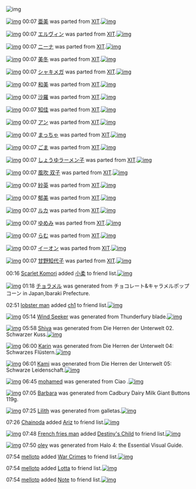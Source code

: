 ![img](http://gdrive-cdn.herokuapp.com/537b65a5bc09f0000721dda7/512px-barcode.png)

[![img](http://www.deviantsart.com/30d0p74.png)](http://www.barcodekanojo.com/kanojo/76541/%E4%BA%9C%E7%BE%8E) 00:07 [亜美](http://www.barcodekanojo.com/kanojo/76541/%E4%BA%9C%E7%BE%8E) was parted from [XIT](http://www.barcodekanojo.com/kanojo/76541/%E4%BA%9C%E7%BE%8E).[![img](http://www.deviantsart.com/815jg6.jpeg)](http://www.barcodekanojo.com/user/209348/XIT) 

[![img](http://www.deviantsart.com/sgvdqu.png)](http://www.barcodekanojo.com/kanojo/2328957/%E3%82%A8%E3%83%AB%E3%83%B4%E3%82%A3%E3%83%B3) 00:07 [エルヴィン](http://www.barcodekanojo.com/kanojo/2328957/%E3%82%A8%E3%83%AB%E3%83%B4%E3%82%A3%E3%83%B3) was parted from [XIT](http://www.barcodekanojo.com/kanojo/2328957/%E3%82%A8%E3%83%AB%E3%83%B4%E3%82%A3%E3%83%B3).[![img](http://www.deviantsart.com/815jg6.jpeg)](http://www.barcodekanojo.com/user/209348/XIT) 

[![img](http://www.deviantsart.com/2rra7d2.png)](http://www.barcodekanojo.com/kanojo/2376777/%E3%83%8B%E3%83%BC%E3%83%8A) 00:07 [ニーナ](http://www.barcodekanojo.com/kanojo/2376777/%E3%83%8B%E3%83%BC%E3%83%8A) was parted from [XIT](http://www.barcodekanojo.com/kanojo/2376777/%E3%83%8B%E3%83%BC%E3%83%8A).[![img](http://www.deviantsart.com/815jg6.jpeg)](http://www.barcodekanojo.com/user/209348/XIT) 

[![img](http://www.deviantsart.com/1k8vgug.png)](http://www.barcodekanojo.com/kanojo/2374236/%E7%BE%8E%E5%86%AC) 00:07 [美冬](http://www.barcodekanojo.com/kanojo/2374236/%E7%BE%8E%E5%86%AC) was parted from [XIT](http://www.barcodekanojo.com/kanojo/2374236/%E7%BE%8E%E5%86%AC).[![img](http://www.deviantsart.com/815jg6.jpeg)](http://www.barcodekanojo.com/user/209348/XIT) 

[![img](http://www.deviantsart.com/h3o9hs.png)](http://www.barcodekanojo.com/kanojo/10215/%E3%82%B7%E3%83%A3%E3%82%AD%E3%83%A1%E3%82%AC) 00:07 [シャキメガ](http://www.barcodekanojo.com/kanojo/10215/%E3%82%B7%E3%83%A3%E3%82%AD%E3%83%A1%E3%82%AC) was parted from [XIT](http://www.barcodekanojo.com/kanojo/10215/%E3%82%B7%E3%83%A3%E3%82%AD%E3%83%A1%E3%82%AC).[![img](http://www.deviantsart.com/815jg6.jpeg)](http://www.barcodekanojo.com/user/209348/XIT) 

[![img](http://www.deviantsart.com/1t5e12m.png)](http://www.barcodekanojo.com/kanojo/2367324/%E5%92%8C%E7%BE%8E) 00:07 [和美](http://www.barcodekanojo.com/kanojo/2367324/%E5%92%8C%E7%BE%8E) was parted from [XIT](http://www.barcodekanojo.com/kanojo/2367324/%E5%92%8C%E7%BE%8E).[![img](http://www.deviantsart.com/815jg6.jpeg)](http://www.barcodekanojo.com/user/209348/XIT) 

[![img](http://www.deviantsart.com/3coj25f.png)](http://www.barcodekanojo.com/kanojo/2372836/%E6%B2%99%E7%BE%85) 00:07 [沙羅](http://www.barcodekanojo.com/kanojo/2372836/%E6%B2%99%E7%BE%85) was parted from [XIT](http://www.barcodekanojo.com/kanojo/2372836/%E6%B2%99%E7%BE%85).[![img](http://www.deviantsart.com/815jg6.jpeg)](http://www.barcodekanojo.com/user/209348/XIT) 

[![img](http://www.deviantsart.com/1v9gj4c.png)](http://www.barcodekanojo.com/kanojo/1266052/%E7%9F%A5%E4%BD%B3) 00:07 [知佳](http://www.barcodekanojo.com/kanojo/1266052/%E7%9F%A5%E4%BD%B3) was parted from [XIT](http://www.barcodekanojo.com/kanojo/1266052/%E7%9F%A5%E4%BD%B3).[![img](http://www.deviantsart.com/815jg6.jpeg)](http://www.barcodekanojo.com/user/209348/XIT) 

[![img](http://www.deviantsart.com/32ouulq.png)](http://www.barcodekanojo.com/kanojo/200421/%E3%82%A2%E3%83%B3) 00:07 [アン](http://www.barcodekanojo.com/kanojo/200421/%E3%82%A2%E3%83%B3) was parted from [XIT](http://www.barcodekanojo.com/kanojo/200421/%E3%82%A2%E3%83%B3).[![img](http://www.deviantsart.com/815jg6.jpeg)](http://www.barcodekanojo.com/user/209348/XIT) 

[![img](http://www.deviantsart.com/2h1t806.png)](http://www.barcodekanojo.com/kanojo/664195/%E3%81%BE%E3%81%A3%E3%81%A1%E3%82%83) 00:07 [まっちゃ](http://www.barcodekanojo.com/kanojo/664195/%E3%81%BE%E3%81%A3%E3%81%A1%E3%82%83) was parted from [XIT](http://www.barcodekanojo.com/kanojo/664195/%E3%81%BE%E3%81%A3%E3%81%A1%E3%82%83).[![img](http://www.deviantsart.com/815jg6.jpeg)](http://www.barcodekanojo.com/user/209348/XIT) 

[![img](http://www.deviantsart.com/1p7ds7m.png)](http://www.barcodekanojo.com/kanojo/20775/%E3%81%94%E3%81%BE) 00:07 [ごま](http://www.barcodekanojo.com/kanojo/20775/%E3%81%94%E3%81%BE) was parted from [XIT](http://www.barcodekanojo.com/kanojo/20775/%E3%81%94%E3%81%BE).[![img](http://www.deviantsart.com/815jg6.jpeg)](http://www.barcodekanojo.com/user/209348/XIT) 

[![img](http://www.deviantsart.com/avj1pn.png)](http://www.barcodekanojo.com/kanojo/83684/%E3%81%97%E3%82%87%E3%81%86%E3%82%86%E3%83%A9%E3%83%BC%E3%83%A1%E3%83%B3%E5%AD%90) 00:07 [しょうゆラーメン子](http://www.barcodekanojo.com/kanojo/83684/%E3%81%97%E3%82%87%E3%81%86%E3%82%86%E3%83%A9%E3%83%BC%E3%83%A1%E3%83%B3%E5%AD%90) was parted from [XIT](http://www.barcodekanojo.com/kanojo/83684/%E3%81%97%E3%82%87%E3%81%86%E3%82%86%E3%83%A9%E3%83%BC%E3%83%A1%E3%83%B3%E5%AD%90).[![img](http://www.deviantsart.com/815jg6.jpeg)](http://www.barcodekanojo.com/user/209348/XIT) 

[![img](http://www.deviantsart.com/78ncj9.png)](http://www.barcodekanojo.com/kanojo/9710/%E9%A2%A8%E5%90%B9%20%E5%8F%8C%E5%AD%90) 00:07 [風吹 双子](http://www.barcodekanojo.com/kanojo/9710/%E9%A2%A8%E5%90%B9%20%E5%8F%8C%E5%AD%90) was parted from [XIT](http://www.barcodekanojo.com/kanojo/9710/%E9%A2%A8%E5%90%B9%20%E5%8F%8C%E5%AD%90).[![img](http://www.deviantsart.com/815jg6.jpeg)](http://www.barcodekanojo.com/user/209348/XIT) 

[![img](http://www.deviantsart.com/9k850d.png)](http://www.barcodekanojo.com/kanojo/2394491/%E7%B4%97%E8%8B%B1) 00:07 [紗英](http://www.barcodekanojo.com/kanojo/2394491/%E7%B4%97%E8%8B%B1) was parted from [XIT](http://www.barcodekanojo.com/kanojo/2394491/%E7%B4%97%E8%8B%B1).[![img](http://www.deviantsart.com/815jg6.jpeg)](http://www.barcodekanojo.com/user/209348/XIT) 

[![img](http://www.deviantsart.com/3e26vek.png)](http://www.barcodekanojo.com/kanojo/2334984/%E9%83%81%E7%BE%8E) 00:07 [郁美](http://www.barcodekanojo.com/kanojo/2334984/%E9%83%81%E7%BE%8E) was parted from [XIT](http://www.barcodekanojo.com/kanojo/2334984/%E9%83%81%E7%BE%8E).[![img](http://www.deviantsart.com/815jg6.jpeg)](http://www.barcodekanojo.com/user/209348/XIT) 

[![img](http://www.deviantsart.com/2um206g.png)](http://www.barcodekanojo.com/kanojo/590845/%E3%83%AB%E3%82%AB) 00:07 [ルカ](http://www.barcodekanojo.com/kanojo/590845/%E3%83%AB%E3%82%AB) was parted from [XIT](http://www.barcodekanojo.com/kanojo/590845/%E3%83%AB%E3%82%AB).[![img](http://www.deviantsart.com/815jg6.jpeg)](http://www.barcodekanojo.com/user/209348/XIT) 

[![img](http://www.deviantsart.com/3o84u1k.png)](http://www.barcodekanojo.com/kanojo/254478/%E3%82%86%E3%82%81%E3%81%BF) 00:07 [ゆめみ](http://www.barcodekanojo.com/kanojo/254478/%E3%82%86%E3%82%81%E3%81%BF) was parted from [XIT](http://www.barcodekanojo.com/kanojo/254478/%E3%82%86%E3%82%81%E3%81%BF).[![img](http://www.deviantsart.com/815jg6.jpeg)](http://www.barcodekanojo.com/user/209348/XIT) 

[![img](http://www.deviantsart.com/1rlu0h8.png)](http://www.barcodekanojo.com/kanojo/560335/%E3%82%89%E3%82%80) 00:07 [らむ](http://www.barcodekanojo.com/kanojo/560335/%E3%82%89%E3%82%80) was parted from [XIT](http://www.barcodekanojo.com/kanojo/560335/%E3%82%89%E3%82%80).[![img](http://www.deviantsart.com/815jg6.jpeg)](http://www.barcodekanojo.com/user/209348/XIT) 

[![img](http://www.deviantsart.com/36967u9.png)](http://www.barcodekanojo.com/kanojo/75220/%E3%82%A4%E3%83%BC%E3%82%AA%E3%83%B3) 00:07 [イーオン](http://www.barcodekanojo.com/kanojo/75220/%E3%82%A4%E3%83%BC%E3%82%AA%E3%83%B3) was parted from [XIT](http://www.barcodekanojo.com/kanojo/75220/%E3%82%A4%E3%83%BC%E3%82%AA%E3%83%B3).[![img](http://www.deviantsart.com/815jg6.jpeg)](http://www.barcodekanojo.com/user/209348/XIT) 

[![img](http://www.deviantsart.com/2ee53p8.png)](http://www.barcodekanojo.com/kanojo/531738/%E7%94%98%E9%87%8E%E7%9F%A5%E4%BB%A3%E5%AD%90) 00:07 [甘野知代子](http://www.barcodekanojo.com/kanojo/531738/%E7%94%98%E9%87%8E%E7%9F%A5%E4%BB%A3%E5%AD%90) was parted from [XIT](http://www.barcodekanojo.com/kanojo/531738/%E7%94%98%E9%87%8E%E7%9F%A5%E4%BB%A3%E5%AD%90).[![img](http://www.deviantsart.com/815jg6.jpeg)](http://www.barcodekanojo.com/user/209348/XIT) 

00:16 [Scarlet Komori](http://www.barcodekanojo.com/user/500587/Scarlet%20Komori) added [小柔](http://www.barcodekanojo.com/kanojo/2417575/%E5%B0%8F%E6%9F%94) to friend list.[![img](http://www.deviantsart.com/ps5qaj.png)](http://www.barcodekanojo.com/kanojo/2417575/%E5%B0%8F%E6%9F%94) 

[![img](http://www.deviantsart.com/sr03to.png)](http://www.barcodekanojo.com/kanojo/3193554/%E3%83%81%E3%83%A7%E3%83%A9%E3%83%A1%E3%83%AB) 01:18 [チョラメル](http://www.barcodekanojo.com/kanojo/3193554/%E3%83%81%E3%83%A7%E3%83%A9%E3%83%A1%E3%83%AB) was generated from チョコレート&amp;キャラメルポップコーン in Japan,Ibaraki Prefecture.

02:51 [lobster man](http://www.barcodekanojo.com/user/500607/lobster%20man) added [ch1](http://www.barcodekanojo.com/kanojo/338381/ch1) to friend list.[![img](http://www.deviantsart.com/a32m8r.png)](http://www.barcodekanojo.com/kanojo/338381/ch1) 

[![img](http://www.deviantsart.com/1kffoeu.png)](http://www.barcodekanojo.com/kanojo/3193555/Wind%20Seeker) 05:14 [Wind Seeker](http://www.barcodekanojo.com/kanojo/3193555/Wind%20Seeker) was generated from Thunderfury blade.[![img](http://www.deviantsart.com/28af32b.jpeg)](http://www.barcodekanojo.com/product_images/barcode/6019370/1426709635/Thunderfury%20blade.jpg) 

[![img](http://www.deviantsart.com/2d3paoj.png)](http://www.barcodekanojo.com/kanojo/3193556/Shiva) 05:58 [Shiva](http://www.barcodekanojo.com/kanojo/3193556/Shiva) was generated from Die Herren der Unterwelt 02. Schwarzer Kuss.[![img](http://www.deviantsart.com/sba33b.jpeg)](http://www.barcodekanojo.com/product_images/barcode/6019371/1426712277/50x50xDie,P20Herren,P20der,P20Unterwelt,P2002.,P20Schwarzer,P20Kuss.jpg,qw=88,ah=88.pagespeed.ic.HK0oxsf0Bq.jpg) 

[![img](http://www.deviantsart.com/icdols.png)](http://www.barcodekanojo.com/kanojo/3193557/Karin) 06:00 [Karin](http://www.barcodekanojo.com/kanojo/3193557/Karin) was generated from Die Herren der Unterwelt 04: Schwarzes Flüstern.[![img](http://www.deviantsart.com/36ie6re.jpeg)](http://www.barcodekanojo.com/product_images/barcode/6019372/1426712391/Die%20Herren%20der%20Unterwelt%2004%3A%20Schwarzes%20Fl%C3%BCstern.jpg) 

[![img](http://www.deviantsart.com/11r0sul.png)](http://www.barcodekanojo.com/kanojo/3193558/Kami) 06:01 [Kami](http://www.barcodekanojo.com/kanojo/3193558/Kami) was generated from Die Herren der Unterwelt 05: Schwarze Leidenschaft.[![img](http://www.deviantsart.com/3em3478.jpeg)](http://www.barcodekanojo.com/product_images/barcode/6019373/1426712447/Die%20Herren%20der%20Unterwelt%2005%3A%20Schwarze%20Leidenschaft.jpg) 

[![img](http://www.deviantsart.com/1amc6dl.png)](http://www.barcodekanojo.com/kanojo/3193559/mohamed) 06:45 [mohamed](http://www.barcodekanojo.com/kanojo/3193559/mohamed) was generated from Ciao .[![img](http://www.deviantsart.com/9i1cca.jpeg)](http://www.barcodekanojo.com/product_images/barcode/6019374/1426715098/Ciao%20.jpg) 

[![img](http://www.deviantsart.com/2g3v67h.png)](http://www.barcodekanojo.com/kanojo/3193560/Barbara) 07:05 [Barbara](http://www.barcodekanojo.com/kanojo/3193560/Barbara) was generated from Cadbury Dairy Milk Giant Buttons 119g.

[![img](http://www.deviantsart.com/f97kvk.png)](http://www.barcodekanojo.com/kanojo/3193561/Lilith) 07:25 [Lilith](http://www.barcodekanojo.com/kanojo/3193561/Lilith) was generated from galletas.[![img](http://www.deviantsart.com/cfa99q.jpeg)](http://www.barcodekanojo.com/product_images/barcode/6019376/1426717465/50x50xgalletas.jpg,qw=88,ah=88.pagespeed.ic.LurGnCOl23.jpg) 

07:26 [Chainoda](http://www.barcodekanojo.com/user/500612/Chainoda) added [Ariz](http://www.barcodekanojo.com/kanojo/2734709/Ariz) to friend list.[![img](http://www.deviantsart.com/137pii4.png)](http://www.barcodekanojo.com/kanojo/2734709/Ariz) 

[![img](http://www.deviantsart.com/bprham.jpeg)](http://www.barcodekanojo.com/user/476798/French%20fries%20man) 07:48 [French fries man](http://www.barcodekanojo.com/user/476798/French%20fries%20man) added [Destiny's Child](http://www.barcodekanojo.com/kanojo/3189252/Destiny%27s%20Child) to friend list.[![img](http://www.deviantsart.com/ijs4qq.png)](http://www.barcodekanojo.com/kanojo/3189252/Destiny%27s%20Child) 

[![img](http://www.deviantsart.com/t89kpb.png)](http://www.barcodekanojo.com/kanojo/3193562/oley) 07:50 [oley](http://www.barcodekanojo.com/kanojo/3193562/oley) was generated from Halo 4: the Essential Visual Guide.

07:54 [mellotp](http://www.barcodekanojo.com/user/500609/mellotp) added [War Crimes](http://www.barcodekanojo.com/kanojo/3067440/War%20Crimes) to friend list.[![img](http://www.deviantsart.com/1m6ov4n.png)](http://www.barcodekanojo.com/kanojo/3067440/War%20Crimes) 

07:54 [mellotp](http://www.barcodekanojo.com/user/500609/mellotp) added [Lotta](http://www.barcodekanojo.com/kanojo/2545946/Lotta) to friend list.[![img](http://www.deviantsart.com/1agenp3.png)](http://www.barcodekanojo.com/kanojo/2545946/Lotta) 

07:54 [mellotp](http://www.barcodekanojo.com/user/500609/mellotp) added [Note](http://www.barcodekanojo.com/kanojo/2746451/Note) to friend list.[![img](http://www.deviantsart.com/3dferhe.png)](http://www.barcodekanojo.com/kanojo/2746451/Note) 

